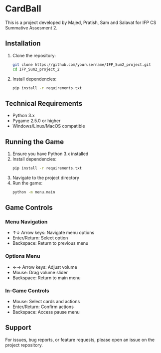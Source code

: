 # CardBall

This is a project developed by Majed, Pratish, Sam and Salavat for IFP CS Summative Assesment 2. 

## Installation

1. Clone the repository:
   ```bash
   git clone https://github.com/yourusername/IFP_Sum2_project.git
   cd IFP_Sum2_project_2
   ```

2. Install dependencies:
   ```bash
   pip install -r requirements.txt
   ```


## Technical Requirements
- Python 3.x
- Pygame 2.5.0 or higher
- Windows/Linux/MacOS compatible

## Running the Game

1. Ensure you have Python 3.x installed
2. Install dependencies:
   ```bash
   pip install -r requirements.txt
   ```
3. Navigate to the project directory
4. Run the game:
   ```bash
   python -m menu.main
   ```

## Game Controls

### Menu Navigation
- ↑↓ Arrow keys: Navigate menu options
- Enter/Return: Select option
- Backspace: Return to previous menu

### Options Menu
- ←→ Arrow keys: Adjust volume
- Mouse: Drag volume slider
- Backspace: Return to main menu

### In-Game Controls
- Mouse: Select cards and actions
- Enter/Return: Confirm actions
- Backspace: Access pause menu

## Support

For issues, bug reports, or feature requests, please open an issue on the project repository.
